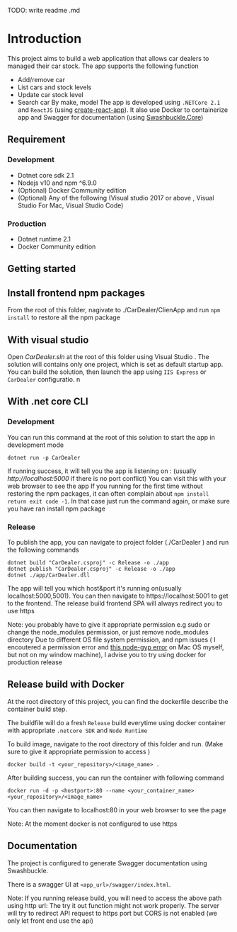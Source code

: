 TODO: write readme .md

# Introduction
This project aims to build a web application that allows car dealers to managed their car stock.
The app supports the following function
- Add/remove car
- List cars and stock levels
- Update car stock level
- Search car By make, model
The app is developed using `.NETCore 2.1` and `ReactJS` (using [create-react-app](https://github.com/facebook/create-react-app)). It also use Docker to containerize app and Swagger for documentation (using [Swashbuckle.Core](https://github.com/domaindrivendev/Swashbuckle))

## Requirement
### Development
- Dotnet core sdk 2.1
- Nodejs v10 and npm ^6.9.0
- (Optional) Docker Community edition
- (Optional) Any of the following (Visual studio 2017 or above , Visual Studio For Mac, Visual Studio Code)
### Production 
- Dotnet runtime 2.1
- Docker Community edition

## Getting started

## Install frontend npm packages
From the root of this folder, nagivate to ./CarDealer/ClienApp
and run `npm install` to restore all the npm package

## With visual studio
Open *CarDealer.sln* at the root of this folder using Visual Studio . The solution will contains only one project, which is set as default startup app. 
You can build the solution, then launch the app using `IIS Express` or `CarDealer` configuratio.
n
## With .net core CLI
### Development
You can run this command at the root of this solution to start the app in development mode
```
dotnet run -p CarDealer
```
If running success, it will tell you the app is listening on <host>:<port> (usually *http://localhost:5000* if there is no port conflict) You can visit this with your web browser to see the app
If you running for the first time without restoring the npm packages, it can often complain about `npm install return exit code -1`. In that case just run the command again, or make sure you have ran install npm package
### Release
To publish the app, you can navigate to project folder (./CarDealer ) and  run the following commands
```
dotnet build "CarDealer.csproj" -c Release -o ./app
dotnet publish "CarDealer.csproj" -c Release -o ./app
dotnet ./app/CarDealer.dll 
```
The app will tell you which host&port it's running on(usually localhost:5000,5001). You can then navigate to https://localhost:5001 to get to the frontend.
The release build frontend SPA will always redirect you to use https

Note: you probably have to give it appropriate permission e.g sudo or change the node_modules permission, or just remove node_modules directory
Due to different OS file system permission, and npm issues ( I encoutered a permission error and [this node-gyp error](https://github.com/nodejs/node-gyp/issues/1464) on Mac OS myself, but not on my window machine), I advise you to try using docker for production release



## Release build with Docker 
At the root directory of this project, you can find the dockerfile
describe the container build step.

The buildfile will do a fresh `Release` build everytime using docker container with appropriate `.netcore SDK` and `Node Runtime`

To build image, navigate to the root directory of this folder and run. (Make sure to give it appropriate permission to access )
```
docker build -t <your_repository>/<image_name> .
```
After building success, you can run the container with following command

```
docker run -d -p <hostport>:80 --name <your_container_name> <your_repository>/<image_name>
```
You can then navigate to localhost:80 in your web browser to see the page

Note: At the moment docker is not configured to use https

## Documentation

The project is configured to generate Swagger documentation using Swashbuckle. 

There is a swagger UI at `<app_url>/swagger/index.html`.

Note: If you running release build, you will need to access the above path using http url: The try it out function might not work properly. The server will try to redirect API request to https port but CORS is not enabled (we only let front end use the api)